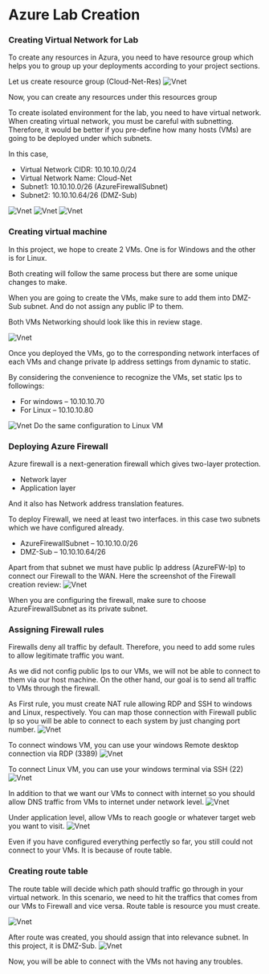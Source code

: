 # Azure Lab Creation
### Creating Virtual Network for Lab

To create any resources in Azura, you need to have resource group which helps you to group up your deployments according to your project sections.

Let us create resource group (Cloud-Net-Res)
![Vnet](https://github.com/Tjeewantha/Azure-Sentinel-Project/blob/main/Screenshots/Screenshot%20%281%29.png?raw=true)

Now, you can create any resources under this resources group

To create isolated environment for the lab, you need to have virtual network. When creating virtual network, you must be  careful with subnetting. Therefore, it would be better if you  pre-define how many hosts (VMs) are  going to be deployed under which subnets.

In this case,

 - Virtual Network CIDR: 10.10.10.0/24
 - Virtual Network Name: Cloud-Net
 - Subnet1: 10.10.10.0/26 (AzureFirewallSubnet)
 - Subnet2: 10.10.10.64/26 (DMZ-Sub)

![Vnet](https://github.com/Tjeewantha/Azure-Sentinel-Project/blob/main/Screenshots/Screenshot%20%282%29.png?raw=true)
![Vnet](https://github.com/Tjeewantha/Azure-Sentinel-Project/blob/main/Screenshots/Screenshot%20%289%29.png?raw=true)
![Vnet](https://github.com/Tjeewantha/Azure-Sentinel-Project/blob/main/Screenshots/Screenshot%20%2810%29.png?raw=true)

### Creating virtual machine

In this project, we hope to create 2 VMs. One is for Windows and the other is for Linux.

Both creating will follow the same process but there are some unique changes to make.

When you are going to create the VMs, make sure to add them into DMZ-Sub subnet. And do not assign any public IP to them.

Both VMs Networking should look like this in review stage.

![Vnet](https://github.com/Tjeewantha/Azure-Sentinel-Project/blob/main/Screenshots/Screenshot%20%2811%29.png?raw=true)

Once you deployed the VMs, go to the corresponding network interfaces of each VMs and change private Ip address settings from dynamic to static.

By considering the convenience to recognize the VMs, set static Ips to followings:

 - For windows – 10.10.10.70
 - For Linux – 10.10.10.80

![Vnet](https://github.com/Tjeewantha/Azure-Sentinel-Project/blob/main/Screenshots/Screenshot%20%2828%29.png?raw=true)
Do the same configuration to Linux VM

### Deploying Azure Firewall

Azure firewall is a next-generation firewall which gives two-layer protection.

 - Network layer
 - Application layer

And it also has Network address  translation features.

To deploy Firewall, we need at least two interfaces. in this case two subnets which we have configured already.

 - AzureFirewallSubnet – 10.10.10.0/26
 - DMZ-Sub – 10.10.10.64/26

Apart from that subnet we must have public Ip address (AzureFW-Ip) to connect our Firewall to the WAN.
Here the screenshot of the Firewall creation review:
![Vnet](https://github.com/Tjeewantha/Azure-Sentinel-Project/blob/main/Screenshots/Screenshot%20%2812%29.png?raw=true)

When you are configuring the firewall, make sure to choose  AzureFirewallSubnet as its private subnet.

### Assigning Firewall rules

Firewalls deny all traffic by default. Therefore, you need to add some rules to allow legitimate traffic you want.

As we did not config public Ips to our VMs, we will not be able to connect to them via our host machine. On the other hand, our goal is to send all traffic to VMs through the firewall.

As First rule, you must create NAT rule allowing RDP and SSH to windows and Linux, respectively. You can map those connection with Firewall public Ip so you will be able to connect to each system by just changing port number.
![Vnet](https://github.com/Tjeewantha/Azure-Sentinel-Project/blob/main/Screenshots/Screenshot%20%2815%29.png?raw=true)

To connect windows VM, you can use your windows Remote desktop connection via RDP (3389)
![Vnet](https://github.com/Tjeewantha/Azure-Sentinel-Project/blob/main/Screenshots/Screenshot%20%2829%29.png?raw=true)

To connect Linux VM, you can use your windows terminal via SSH (22)
![Vnet](https://github.com/Tjeewantha/Azure-Sentinel-Project/blob/main/Screenshots/Screenshot%20%2830%29.png?raw=true)

In addition to that we want our VMs to connect with internet so you should allow DNS traffic from VMs to internet under network level.
![Vnet](https://github.com/Tjeewantha/Azure-Sentinel-Project/blob/main/Screenshots/Screenshot%20%2816%29.png?raw=true)

Under application level, allow VMs to reach google or whatever target web you want to visit.
![Vnet](https://github.com/Tjeewantha/Azure-Sentinel-Project/blob/main/Screenshots/Screenshot%20%2817%29.png?raw=true)

Even if you have configured everything  perfectly so far, you still could not connect to your VMs. It is because of route table.

### Creating route table

The route table will decide which path should traffic go through in your virtual network. In this scenario, we need to hit the traffics that comes from our VMs to Firewall and vice versa. Route table is resource you must create.

![Vnet](https://github.com/Tjeewantha/Azure-Sentinel-Project/blob/main/Screenshots/Screenshot%20%2813%29.png?raw=true)

After route was created, you should assign that into relevance subnet.  In this project, it is DMZ-Sub.
![Vnet](https://github.com/Tjeewantha/Azure-Sentinel-Project/blob/main/Screenshots/Screenshot%20%2814%29.png?raw=true)

Now, you will be able to connect with the VMs not having any troubles.

